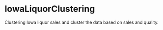 # IowaLiquorClustering
Clustering Iowa liquor sales and cluster the data based on sales and quality.
